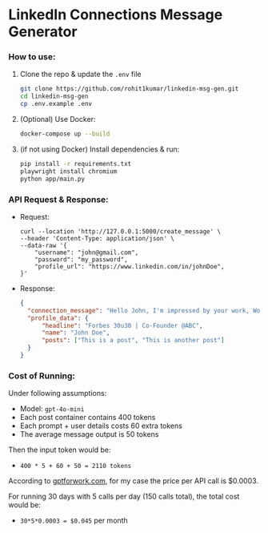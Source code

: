 # LinkedIn Connections Message Generator

### How to use:

1. Clone the repo & update the `.env` file

   ```bash
   git clone https://github.com/rohit1kumar/linkedin-msg-gen.git
   cd linkedin-msg-gen
   cp .env.example .env
   ```

2. (Optional) Use Docker:

   ```bash
   docker-compose up --build
   ```

3. (if not using Docker) Install dependencies & run:

   ```bash
   pip install -r requirements.txt
   playwright install chromium
   python app/main.py
   ```

### API Request & Response:

- Request:

  ```
  curl --location 'http://127.0.0.1:5000/create_message' \
  --header 'Content-Type: application/json' \
  --data-raw '{
      "username": "john@gmail.com",
      "password": "my_password",
      "profile_url": "https://www.linkedin.com/in/johnDoe",
  }'
  ```

- Response:

  ```json
  {
  	"connection_message": "Hello John, I'm impressed by your work, Would love to connect and discuss potential collaborations in the future. Best regards.",
  	"profile_data": {
  		"headline": "Forbes 30u30 | Co-Founder @ABC",
  		"name": "John Doe",
  		"posts": ["This is a post", "This is another post"]
  	}
  }
  ```

### Cost of Running:

Under following assumptions:

- Model: `gpt-4o-mini`
- Each post container contains 400 tokens
- Each prompt + user details costs 60 extra tokens
- The average message output is 50 tokens

Then the input token would be:
- `400 * 5 + 60 + 50 = 2110 tokens`

According to [gptforwork.com](https://gptforwork.com/tools/openai-chatgpt-api-pricing-calculator), for my case the price per API call is $0.0003.

For running 30 days with 5 calls per day (150 calls total), the total cost would be:

- `30*5*0.0003 = $0.045` per month
